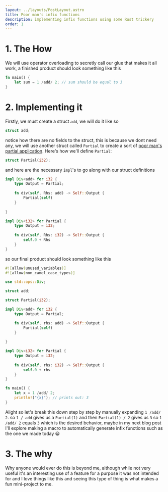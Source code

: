 ```yaml
---
layout: ../layouts/PostLayout.astro
title: Poor man's infix functions
description: implementing infix functions using some Rust trickery
order: 1
---
```


# 1. The How
We will use operator overloading to secretly call our glue that makes it all work, a finished product should look something like this

```rs
fn main() {
    let sum = 1 /add/ 2; // sum should be equal to 3
}
```

# 2. Implementing it
Firstly, we must create a struct `add`, we will do it like so

```rs
struct add;
```
notice how there are no fields to the struct, this is because we dont need any, we will use another struct called `Partial` to create a sort of [poor man's partial application](https://suneettipirneni.stream/posts/partial-application-at-home/).
Here's how we'll define `Partial`:
```rs
struct Partial(i32);
```

and here are the necessary `impl`'s to go along with our struct definitions
```rs
impl Div<add> for i32 {
    type Output = Partial;
    
    fn div(self, Rhs: add) -> Self::Output {
        Partial(self)
    }
    
}

impl Div<i32> for Partial {
    type Output = i32;
    
    fn div(self, Rhs: i32) -> Self::Output {
        self.0 + Rhs
    }
}
```

so our final product should look something like this

```rs
#![allow(unused_variables)]
#![allow(non_camel_case_types)]

use std::ops::Div;

struct add;

struct Partial(i32);

impl Div<add> for i32 {
    type Output = Partial;

    fn div(self, rhs: add) -> Self::Output {
        Partial(self)
    }
    
}

impl Div<i32> for Partial {
    type Output = i32;
    
    fn div(self, rhs: i32) -> Self::Output {
        self.0 + rhs
    }
}

fn main() {
    let x = 1 /add/ 2;
    println!("{x}"); // prints out: 3
}
```

Alight so let's break this down step by step by manually expanding `1 /add/ 2`.
so `1 / add` gives us a `Partial(1)` and then `Partial(1) / 2` gives us `3` so `1 /add/ 2` equals `3` which is the desired behavior, maybe in my next blog post I'll explore making a macro to automatically generate infix functions such as the one we made today 😀


# 3. The why
Why anyone would ever do this is beyond me, although while not very useful it's an interesting use of a feature for a purpose it was not intended for and I love things like this and seeing this type of thing is what makes a fun mini-project to me.
